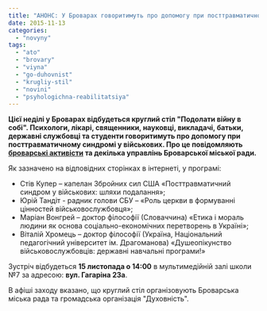 ```yaml
---
title: "АНОНС: У Броварах говоритимуть про допомогу при посттравматичному синдромі у військових"
date: 2015-11-13
categories: 
  - "novyny"
tags: 
  - "ato"
  - "brovary"
  - "viyna"
  - "go-duhovnist"
  - "krugliy-stil"
  - "novini"
  - "psyhologichna-reabilitatsiya"
---
```


**Цієї неділі у Броварах відбудеться круглий стіл "Подолати війну в собі". Психологи, лікарі, священники, науковці, викладачі, батьки, державні службовці та студенти говоритимуть про допомогу при посттравматичному синдромі у військових. Про це повідомляють [броварські активісти](https://www.facebook.com/events/1672547153015862/) та декілька управлінь Броварської міської ради.**

Як зазначено на відповідних сторінках в інтернеті, у програмі:

- Стів Купер – капелан Збройних сил США «Посттравматичний синдром у військових: шляхи подалання»;
- Юрій Тандіт - радник голови СБУ – «Роль церкви в формуванні цінностей військовослужбовця»;
- Маріан Вонгрей – доктор філософії (Словаччина) «Етика і мораль людини як основа соціально-економічних перетворень в Україні»;
- Віталій Хромець – доктор філософії (Україна, Національний педагогічний університет ім. Драгоманова) «Душеопікунство військовослужбовців: державні навчальні програми!»

Зустріч відбудеться **15 листопада о 14:00** в мультимедійній залі школи №7 за адресою: **вул. Гагаріна 23а**.

В афіші заходу вказано, що круглий стіл організовують Броварська міська рада та громадська організація "Духовність".
